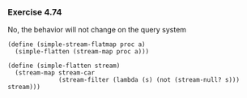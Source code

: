 ### Exercise 4.74
No, the behavior will not change on the query system

```
(define (simple-stream-flatmap proc a)
  (simple-flatten (stream-map proc a)))

(define (simple-flatten stream)
  (stream-map stream-car
              (stream-filter (lambda (s) (not (stream-null? s))) stream)))
```

